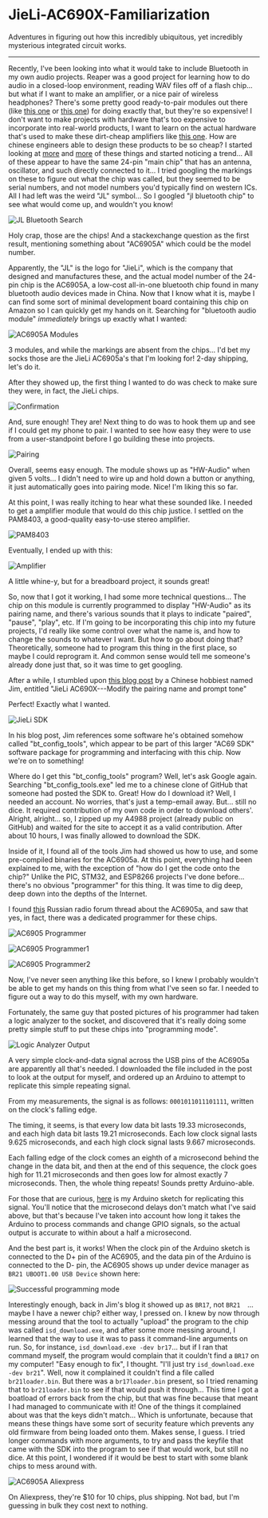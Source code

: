 # JieLi-AC690X-Familiarization
Adventures in figuring out how this incredibly ubiquitous, yet incredibly mysterious integrated circuit works.
___

Recently, I've been looking into what it would take to include Bluetooth in my own audio projects. Reaper was a good project for learning how to do audio in a closed-loop environment, reading WAV files off of a flash chip... but what if I want to make an amplifier, or a nice pair of wireless headphones? There's some pretty good ready-to-pair modules out there (like [this one](https://www.sparkfun.com/products/11678) or [this one](https://www.amazon.com/HiLetgo-XS3868-Bluetooth-OVC3860-Supports/dp/B00K85FW4G/ref=sr_1_3?keywords=Bluetooth+Stereo+Audio+Module&qid=1573526888&sr=8-3)) for doing exactly that, but they're so expensive! I don't want to make projects with hardware that's too expensive to incorporate into real-world products, I want to learn on the actual hardware that's used to make these dirt-cheap amplifiers like [this one](https://www.aliexpress.com/i/32804720702.html). How are chinese engineers able to design these products to be so cheap? I started looking at [more](https://www.aliexpress.com/i/32840249758.html?spm=2114.12057483.0.0.657e6e5537N6YB) and [more](https://www.aliexpress.com/i/32842838975.html?spm=2114.12057483.0.0.258634265a2twd) of these things and started noticing a trend... All of these appear to have the same 24-pin "main chip" that has an antenna, oscillator, and such directly connected to it... I tried googling the markings on these to figure out what the chip was called, but they seemed to be serial numbers, and not model numbers you'd typically find on western ICs. All I had left was the weird "JL" symbol... So I googled "jl bluetooth chip" to see what would come up, and wouldn't you know!

![JL Bluetooth Search](https://i.imgur.com/w7G2ICX.png)

Holy crap, those are the chips! And a stackexchange question as the first result, mentioning something about "AC6905A" which could be the model number.

Apparently, the "JL" is the logo for "JieLi", which is the company that designed and manufactures these, and the actual model number of the 24-pin chip is the AC6905A, a low-cost all-in-one bluetooth chip found in many bluetooth audio devices made in China. Now that I know what it is, maybe I can find some sort of minimal development board containing this chip on Amazon so I can quickly get my hands on it. Searching for "bluetooth audio module" *immediately* brings up exactly what I wanted:

![AC6905A Modules](https://i.imgur.com/ax2RiZP.png)

3 modules, and while the markings are absent from the chips... I'd bet my socks those are the JieLi AC6905a's that I'm looking for! 2-day shipping, let's do it.

After they showed up, the first thing I wanted to do was check to make sure they were, in fact, the JieLi chips.

![Confirmation](https://i.imgur.com/FrbAh9g.png)

And, sure enough! They are! Next thing to do was to hook them up and see if I could get my phone to pair. I wanted to see how easy they were to use from a user-standpoint before I go building these into projects.

![Pairing](https://i.imgur.com/wEaJn3ol.png)

Overall, seems easy enough. The module shows up as "HW-Audio" when given 5 volts... I didn't need to wire up and hold down a button or anything, it just automatically goes into pairing mode. Nice! I'm liking this so far.

At this point, I was really itching to hear what these sounded like. I needed to get a amplifier module that would do  this chip justice. I settled on the PAM8403, a good-quality easy-to-use stereo amplifier.

![PAM8403](https://i.imgur.com/HZn7GLk.png)

Eventually, I ended up with this:

![Amplifier](https://i.imgur.com/fdmM3qk.png)

A little whine-y, but for a breadboard project, it sounds great!

So, now that I got it working, I had some more technical questions... The chip on this module is currently programmed to display "HW-Audio" as its pairing name, and there's various sounds that it plays to indicate "paired", "pause", "play", etc. If I'm going to be incorporating this chip into my future projects, I'd really like some control over what the name is, and how to change the sounds to whatever I want. But how to go about doing that? Theoretically, someone had to program this thing in the first place, so maybe I could reprogram it. And common sense would tell me someone's already done just that, so it was time to get googling.

After a while, I stumbled upon [this blog post](https://blog.csdn.net/JaLLs/article/details/85222667) by a Chinese hobbiest named Jim, entitled "JieLi AC690X---Modify the pairing name and prompt tone"

Perfect! Exactly what I wanted.

![JieLi SDK](https://img-blog.csdnimg.cn/20190211124355347.png?x-oss-process=image/watermark,type_ZmFuZ3poZW5naGVpdGk,shadow_10,text_aHR0cHM6Ly9ibG9nLmNzZG4ubmV0L0phTExz,size_16,color_FFFFFF,t_70)

In his blog post, Jim references some software he's obtained somehow called "bt_config_tools", which appear to be part of this larger "AC69 SDK" software package for programming and interfacing with this chip. Now we're on to something!

Where do I get this "bt_config_tools" program? Well, let's ask Google again. Searching "bt_config_tools.exe" led me to a chinese clone of GitHub that someone had posted the SDK to. Great! How do I download it? Well, I needed an account. No worries, that's just a temp-email away. But... still no dice. It required contribution of my own code in order to download others'. Alright, alright... so, I zipped up my A4988 project (already public on GitHub) and waited for the site to accept it as a valid contribution. After about 10 hours, I was finally allowed to download the SDK.

Inside of it, I found all of the tools Jim had showed us how to use, and some pre-compiled binaries for the AC6905a. At this point, everything had been explained to me, with the exception of "how do I get the code onto the chip?" Unlike the PIC, STM32, and ESP8266 projects I've done before... there's no obvious "programmer" for this thing. It was time to dig deep, deep down into the depths of the Internet.

I found [this](https://radioskot.ru/forum/11-14227-38) Russian radio forum thread about the AC6905a, and saw that yes, in fact, there was a dedicated programmer for these chips.

![AC6905 Programmer](https://radioskot.ru/_fr/142/s9269091.jpg)

![AC6905 Programmer1](https://radioskot.ru/_fr/142/s9269091.jpg)

![AC6905 Programmer2](https://radioskot.ru/_fr/142/s4205696.jpg)

Now, I've never seen anything like this before, so I knew I probably wouldn't be able to get my hands on this thing from what I've seen so far. I needed to figure out  a way to do this myself, with my own hardware.

Fortunately, the same guy that posted pictures of his programmer had taken a logic analyzer to the socket, and discovered that it's really doing some pretty simple stuff to put these chips into "programming mode".

![Logic Analyzer Output](https://radioskot.ru/_fr/142/s8684165.jpg)

A very simple clock-and-data signal across the USB pins of the AC6905a are apparently all that's needed. I downloaded the file included in the post to look at the output for myself, and ordered up an Arduino to attempt to replicate this simple repeating signal.

From my measurements, the signal is as follows: `0001011011101111`, written on the clock's falling edge.

The timing, it seems, is that every low data bit lasts 19.33 microseconds, and each high data bit lasts 19.21 microseconds. Each low clock signal lasts 9.625 microseconds, and each high clock signal lasts 9.667 microseconds.

Each falling edge of the clock comes an eighth of a microsecond behind the change in the data bit, and then at the end of this sequence, the clock goes high for 11.21 microseconds and then goes low for almost exactly 7 microseconds. Then, the whole thing repeats! Sounds pretty Arduino-able.

For those that are curious, [here](https://github.com/christian-kramer/JieLi-AC690X-Familiarization/blob/master/Arduino%20BootLoader-izer/Main_Sketch/Main_Sketch.ino) is my Arduino sketch for replicating this signal. You'll notice that the microsecond delays don't match what I've said above, but that's because I've taken into account how long it takes the Arduino to process commands and change GPIO signals, so the actual output is accurate to within about a half a microsecond.

And the best part is, it works! When the clock pin of the Arduino sketch is connected to the D+ pin of the AC6905, and the data pin of the Arduino is connected to the D- pin, the AC6905 shows up under device manager as `BR21 UBOOT1.00 USB Device` shown here:

![Successful programming mode](https://i.imgur.com/prfiI9A.png)

Interestingly enough, back in Jim's blog it showed up as `BR17`, not `BR21	`... maybe I have a newer chip? either way, I pressed on. I knew by now through messing around that the tool to actually "upload" the program to the chip was called `isd_download.exe`, and after some more messing around, I learned that the way to use it was to pass it command-line arguments on run. So, for instance, `isd_download.exe -dev br17`... but if I ran that command myself, the program would complain that it couldn't find a `BR17` on my computer! "Easy enough to fix", I thought. "I'll just try `isd_download.exe -dev br21`". Well, now it complained it couldn't find a file called `br21loader.bin`. But there was a `br17loader.bin` present, so I tried renaming that to `br21loader.bin` to see if that would push it through... This time I got a boatload of errors back from the chip, but that was fine because that meant I had managed to communicate with it! One of the things it complained about was that the keys didn't match... Which is unfortunate, because that means these things have some sort of security feature which prevents any old firmware from being loaded onto them. Makes sense, I guess. I tried longer commands with more arguments, to try and pass the keyfile that came with the SDK into the program to see if that would work, but still no dice. At this point, I wondered if it would be best to start with some blank chips to mess around with.

![AC6905A Aliexpress](https://i.imgur.com/a4mnNdQ.png)

On Aliexpress, they're $10 for 10 chips, plus shipping. Not bad, but I'm guessing in bulk they cost next to nothing.
